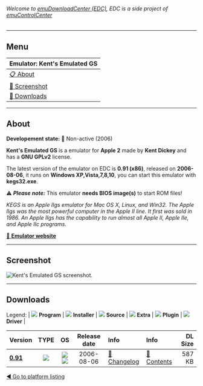 ###### Welcome to [emuDownloadCenter (EDC)](https://github.com/PhoenixInteractiveNL/emuDownloadCenter/wiki/), EDC is a side project of [emuControlCenter](https://github.com/PhoenixInteractiveNL/emuControlCenter/wiki/)
***
## Menu
| **Emulator: Kent's Emulated GS** |
|:---------|
| [:clipboard: About](#about) |
| [:sunrise: Screenshot](#screenshot) |
| [:floppy_disk: Downloads](#downloads) |
***
## About
**Developement state:** :red_circle: Non-active (2006)

**Kent's Emulated GS** is a emulator for **Apple 2** made by **Kent Dickey** and has a **GNU GPLv2** license.

The latest version of the emulator on EDC is **0.91 (x86)**, released on **2006-08-06**, it runs on **Windows XP,Vista,7,8,10**, you can start this emulator with **kegs32.exe**.

:warning: _**Please note:**_ This emulator **needs BIOS image(s)** to start ROM files!

_KEGS is an Apple IIgs emulator for Mac OS X, Linux, and Win32. The Apple IIgs was the most powerful computer in the Apple II line. It first was sold in 1986.  An Apple IIgs has the capability to run almost all Apple II, Apple IIe, and Apple IIc programs._

[:link: **Emulator website**](http://kegs.sourceforge.net/)
***
## Screenshot
![](https://raw.githubusercontent.com/PhoenixInteractiveNL/emuDownloadCenter/master/hooks/kegs/emulator_screen_01.jpg "Kent's Emulated GS screenshot.")
***
## Downloads
Legend:
| ![](https://raw.githubusercontent.com/wiki/PhoenixInteractiveNL/emuDownloadCenter/images_misc/icon_program_24.png) **Program** | 
![](https://raw.githubusercontent.com/wiki/PhoenixInteractiveNL/emuDownloadCenter/images_misc/icon_installer_24.png) **Installer** | 
![](https://raw.githubusercontent.com/wiki/PhoenixInteractiveNL/emuDownloadCenter/images_misc/icon_source_code_24.png) **Source** | 
![](https://raw.githubusercontent.com/wiki/PhoenixInteractiveNL/emuDownloadCenter/images_misc/icon_extra_24.png) **Extra** | 
![](https://raw.githubusercontent.com/wiki/PhoenixInteractiveNL/emuDownloadCenter/images_misc/icon_plugin_24.png) **Plugin** | 
![](https://raw.githubusercontent.com/wiki/PhoenixInteractiveNL/emuDownloadCenter/images_misc/icon_driver_24.png) **Driver** | 


| Version  | TYPE | OS | Release date  | Info       | Info       | DL Size    |
|:---------|:----:|:--:|:-------------:|:-----------|:-----------|-----------:|
| [**0.91**](https://github.com/PhoenixInteractiveNL/edc-repo0002/raw/master/kegs/0.91.7z) | ![](https://raw.githubusercontent.com/wiki/PhoenixInteractiveNL/emuDownloadCenter/images_misc/icon_program_24.png) | ![](https://raw.githubusercontent.com/wiki/PhoenixInteractiveNL/emuDownloadCenter/images_misc/logo_windows_24.png)![](https://raw.githubusercontent.com/wiki/PhoenixInteractiveNL/emuDownloadCenter/images_misc/icon_32-bit_24.png) | 2006-08-06 | [:page_facing_up: Changelog](https://github.com/PhoenixInteractiveNL/edc-repo0002/blob/master/kegs/0.91_changelog.txt) | [:mag_right: Contents](https://github.com/PhoenixInteractiveNL/edc-repo0002/blob/master/kegs/0.91_contents.txt) | 587 KB |

[:arrow_backward: Go to platform listing](https://github.com/PhoenixInteractiveNL/emuDownloadCenter/wiki/EDC-Platform-List)
